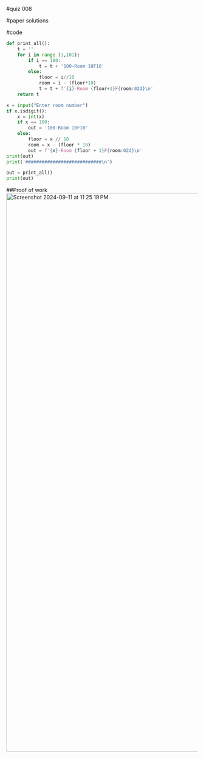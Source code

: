 #quiz 008


#paper solutions


#code
```.py
def print_all():
    t = ''
    for i in range (1,101):
        if i == 100:
            t = t + '100-Room 10F10'
        else:
            floor = i//10
            room = i - (floor*10)
            t = t + f'{i}-Room {floor+1}F{room:02d}\n'
    return t

x = input("Enter room number")
if x.isdigit():
    x = int(x)
    if x == 100:
        out = '100-Room 10F10'
    else:
        floor = x // 10
        room = x - (floor * 10)
        out = f'{x}-Room {floor + 1}F{room:02d}\n'
print(out)
print('############################\n')

out = print_all()
print(out)
```

##Proof of work
<img width="1470" alt="Screenshot 2024-09-11 at 11 25 19 PM" src="https://github.com/user-attachments/assets/05133677-f6d5-4073-8f64-51d99c9e5776">
